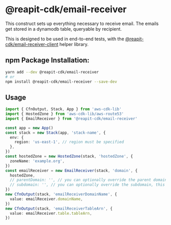 # @reapit-cdk/email-receiver
This construct sets up everything necessary to receive email. The emails get stored in a dynamodb table, queryable by recipient.

This is designed to be used in end-to-end tests, with the [@reapit-cdk/email-receiver-client](../email-receiver-client) helper library.

## npm Package Installation:
```sh
yarn add --dev @reapit-cdk/email-receiver
# or
npm install @reapit-cdk/email-receiver --save-dev
```

## Usage
```ts
import { CfnOutput, Stack, App } from 'aws-cdk-lib'
import { HostedZone } from 'aws-cdk-lib/aws-route53'
import { EmailReceiver } from '@reapit-cdk/email-receiver'

const app = new App()
const stack = new Stack(app, 'stack-name', {
  env: {
    region: 'us-east-1', // region must be specified
  },
})
const hostedZone = new HostedZone(stack, 'hostedZone', {
  zoneName: 'example.org',
})
const emailReceiver = new EmailReceiver(stack, 'domain', {
  hostedZone,
  // parentDomain: '', // you can optionally override the parent domain (e.g. your hosted zone is example.org but you want to use dev.example.org)
  // subdomain: '', // you can optionally override the subdomain, this defaults to 'email' so the resulting domain will be email.example.org
})
new CfnOutput(stack, 'emailReceiverDomainName', {
  value: emailReceiver.domainName,
})
new CfnOutput(stack, 'emailReceiverTableArn', {
  value: emailReceiver.table.tableArn,
})
```